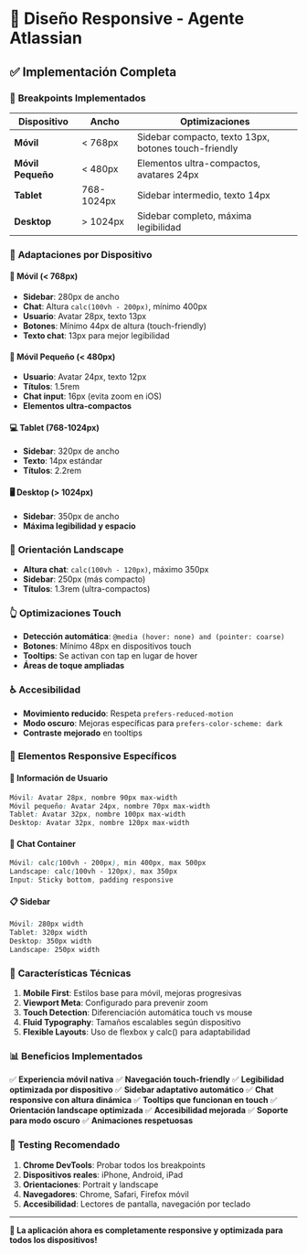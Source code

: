 # 📱 Diseño Responsive - Agente Atlassian

## ✅ **Implementación Completa**

### 🎯 **Breakpoints Implementados**

| Dispositivo | Ancho | Optimizaciones |
|-------------|-------|----------------|
| **Móvil** | < 768px | Sidebar compacto, texto 13px, botones touch-friendly |
| **Móvil Pequeño** | < 480px | Elementos ultra-compactos, avatares 24px |
| **Tablet** | 768-1024px | Sidebar intermedio, texto 14px |
| **Desktop** | > 1024px | Sidebar completo, máxima legibilidad |

### 📐 **Adaptaciones por Dispositivo**

#### **📱 Móvil (< 768px)**
- **Sidebar**: 280px de ancho
- **Chat**: Altura `calc(100vh - 200px)`, mínimo 400px
- **Usuario**: Avatar 28px, texto 13px
- **Botones**: Mínimo 44px de altura (touch-friendly)
- **Texto chat**: 13px para mejor legibilidad

#### **📱 Móvil Pequeño (< 480px)**
- **Usuario**: Avatar 24px, texto 12px
- **Títulos**: 1.5rem
- **Chat input**: 16px (evita zoom en iOS)
- **Elementos ultra-compactos**

#### **💻 Tablet (768-1024px)**
- **Sidebar**: 320px de ancho
- **Texto**: 14px estándar
- **Títulos**: 2.2rem

#### **🖥️ Desktop (> 1024px)**
- **Sidebar**: 350px de ancho
- **Máxima legibilidad y espacio**

### 🔄 **Orientación Landscape**
- **Altura chat**: `calc(100vh - 120px)`, máximo 350px
- **Sidebar**: 250px (más compacto)
- **Títulos**: 1.3rem (ultra-compactos)

### 👆 **Optimizaciones Touch**
- **Detección automática**: `@media (hover: none) and (pointer: coarse)`
- **Botones**: Mínimo 48px en dispositivos touch
- **Tooltips**: Se activan con tap en lugar de hover
- **Áreas de toque ampliadas**

### ♿ **Accesibilidad**
- **Movimiento reducido**: Respeta `prefers-reduced-motion`
- **Modo oscuro**: Mejoras específicas para `prefers-color-scheme: dark`
- **Contraste mejorado** en tooltips

### 🎨 **Elementos Responsive Específicos**

#### **👤 Información de Usuario**
```css
Móvil: Avatar 28px, nombre 90px max-width
Móvil pequeño: Avatar 24px, nombre 70px max-width
Tablet: Avatar 32px, nombre 100px max-width
Desktop: Avatar 32px, nombre 120px max-width
```

#### **💬 Chat Container**
```css
Móvil: calc(100vh - 200px), min 400px, max 500px
Landscape: calc(100vh - 120px), max 350px
Input: Sticky bottom, padding responsive
```

#### **📋 Sidebar**
```css
Móvil: 280px width
Tablet: 320px width  
Desktop: 350px width
Landscape: 250px width
```

### 🔧 **Características Técnicas**

1. **Mobile First**: Estilos base para móvil, mejoras progresivas
2. **Viewport Meta**: Configurado para prevenir zoom
3. **Touch Detection**: Diferenciación automática touch vs mouse
4. **Fluid Typography**: Tamaños escalables según dispositivo
5. **Flexible Layouts**: Uso de flexbox y calc() para adaptabilidad

### 📊 **Beneficios Implementados**

✅ **Experiencia móvil nativa**
✅ **Navegación touch-friendly** 
✅ **Legibilidad optimizada por dispositivo**
✅ **Sidebar adaptativo automático**
✅ **Chat responsive con altura dinámica**
✅ **Tooltips que funcionan en touch**
✅ **Orientación landscape optimizada**
✅ **Accesibilidad mejorada**
✅ **Soporte para modo oscuro**
✅ **Animaciones respetuosas**

### 🧪 **Testing Recomendado**

1. **Chrome DevTools**: Probar todos los breakpoints
2. **Dispositivos reales**: iPhone, Android, iPad
3. **Orientaciones**: Portrait y landscape
4. **Navegadores**: Chrome, Safari, Firefox móvil
5. **Accesibilidad**: Lectores de pantalla, navegación por teclado

---

**🎉 La aplicación ahora es completamente responsive y optimizada para todos los dispositivos!** 
